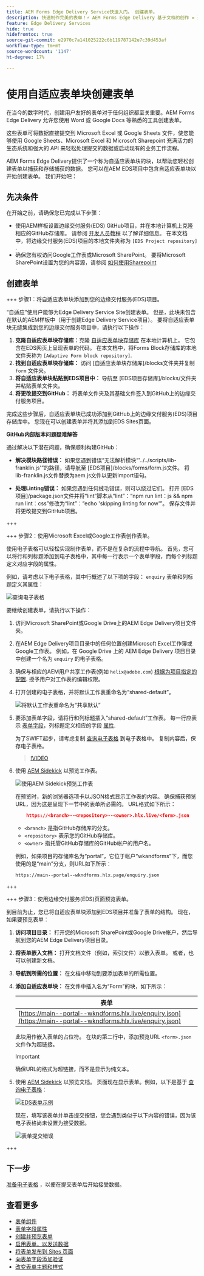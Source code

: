 ```yaml
---
title: AEM Forms Edge Delivery Service快速入门。 创建表单。
description: 快速制作完美的表单！⚡ AEM Forms Edge Delivery 基于文档的创作 = 速度极快、SEO 友好的表单，让用户更加满意，搜索引擎更加优异。
feature: Edge Delivery Services
hide: true
hidefromtoc: true
source-git-commit: e2970c7a141025222c6b119787142e7c39d453af
workflow-type: tm+mt
source-wordcount: '1147'
ht-degree: 17%

---
```



# 使用自适应表单块创建表单

在当今的数字时代，创建用户友好的表单对于任何组织都至关重要。AEM Forms Edge Delivery 允许您使用 Word 或 Google Docs 等熟悉的工具创建表单。

这些表单可将数据直接提交到 Microsoft Excel 或 Google Sheets 文件，使您能够使用 Google Sheets、Microsoft Excel 和 Microsoft Sharepoint 充满活力的生态系统和强大的 API 来轻松处理提交的数据或启动现有的业务工作流程。

AEM Forms Edge Delivery提供了一个称为自适应表单块的块，以帮助您轻松创建表单以捕获和存储捕获的数据。 您可以在AEM EDS项目中包含自适应表单块以开始创建表单。 我们开始吧：


## 先决条件

在开始之前，请确保您已完成以下步骤：

* 使用AEM样板设置边缘交付服务(EDS) GitHub项目，并在本地计算机上克隆相应的GitHub存储库。 请参阅 [开发人员教程](https://www.aem.live/developer/tutorial) 以了解详细信息。 在本文档中，将边缘交付服务(EDS)项目的本地文件夹称为 `[EDS Project repository]` .
* 确保您有权访问Google工作表或Microsoft SharePoint。 要将Microsoft SharePoint设置为您的内容源，请参阅 [如何使用Sharepoint](https://www.aem.live/docs/setup-customer-sharepoint)



## 创建表单

+++ 步骤1：将自适应表单块添加到您的边缘交付服务(EDS)项目。

“自适应”使用户能够为Edge Delivery Service Site创建表单。 但是，此块未包含在默认的AEM样板中（用于创建Edge Delivery Service项目）。 要将自适应表单块无缝集成到您的边缘交付服务项目中，请执行以下操作：

1. **克隆自适应表单块存储库**：克隆 [自适应表单块存储库](https://github.com/adobe/afb) 在本地计算机上。 它包含在EDS网页上呈现表单的代码。 在本文档中，将Forms Block存储库的本地文件夹称为 `[Adaptive Form block repository]`.
1. **找到自适应表单块存储库：** 访问 [自适应表单块存储库]/blocks文件夹并复制 `form` 文件夹。
1. **将自适应表单块粘贴到EDS项目中：**
导航至 [EDS项目存储库]/blocks/文件夹并粘贴表单文件夹。
1. **将更改提交到GitHub：** 将表单文件夹及其基础文件签入到GitHub上的边缘交付服务项目。

完成这些步骤后，自适应表单块已成功添加到GitHub上的边缘交付服务(EDS)项目存储库中。 您现在可以创建表单并将其添加到EDS Sites页面。


**GitHub内部版本问题疑难解答**

通过解决以下潜在问题，确保顺利构建GitHub：

* **解决模块路径错误：**
如果您遇到错误“无法解析模块“&#39;../../scripts/lib-franklin.js&#39;”的路径，请导航至 [EDS项目]/blocks/forms/form.js文件。 将lib-franklin.js文件替换为aem.js文件以更新import语句。

* **处理Linting错误：**
如果您遇到任何绒毛错误，则可以绕过它们。 打开 [EDS项目]/package.json文件并将“lint”脚本从“lint”：“npm run lint：js &amp;&amp; npm run lint：css”修改为“lint”：“echo &#39;skipping linting for now&#39;”。 保存文件并将更改提交到GitHub项目。



+++

+++ 步骤2：使用Microsoft Excel或Google工作表创作表单。

使用电子表格可以轻松实现制作表单，而不是在复杂的流程中导航。 首先，您可以将行和列标题添加到电子表格中，其中每一行表示一个表单字段，而每个列标题定义对应字段的属性。

例如，请考虑以下电子表格，其中行概述了以下项的字段： `enquiry` 表单和列标题定义其属性：

![查询电子表格](/help/edge/assets/enquiry-form-spreadsheet.png)

要继续创建表单，请执行以下操作：

1. 访问Microsoft SharePoint或Google Drive上的AEM Edge Delivery项目文件夹。

1. 在AEM Edge Delivery项目目录中的任何位置创建Microsoft Excel工作簿或Google工作表。 例如，在 Google Drive 上的 AEM Edge Delivery 项目目录中创建一个名为 `enquiry` 的电子表格。

1. 确保与相应的AEM用户共享工作表(例如 `helix@adobe.com`) [根据为项目指定的配置](https://www.aem.live/docs/setup-customer-sharepoint). 授予用户对工作表的编辑权限。

1. 打开创建的电子表格，并将默认工作表重命名为“shared-default”。

   ![将默认工作表重命名为“共享默认”](/help/edge/assets/rename-sheet-to-shared-default.png)

1. 要添加表单字段，请将行和列标题插入“shared-default”工作表。 每一行应表示 [表单字段](/help/edge/docs/forms/form-components.md)，列标题定义相应的字段 [属性](/help/edge/docs/forms/eds-form-field-properties).

   为了SWIFT起步，请考虑复制 [查询电子表格](https://docs.google.com/spreadsheets/d/196lukD028RDK_evBelkOonPxC7w0l_IiJ-Yx3DvMfNk/edit#gid=0) 到电子表格中。 复制内容后，保存电子表格。

   >[!VIDEO](https://video.tv.adobe.com/v/3427468?quality=12&learn=on)


1. 使用 [AEM Sidekick](https://www.aem.live/developer/tutorial#preview-and-publish-your-content) 以预览工作表。

   ![使用AEM Sidekick预览工作表](/help/edge/assets/preview-form.png)

   在预览时，新的浏览器选项卡以JSON格式显示工作表的内容。 确保捕获预览URL，因为这是呈现下一节中的表单所必需的。 URL格式如下所示：


   ```JSON
       https://<branch>--<repository>--<owner>.hlx.live/<form>.json
   ```

   * `<branch>` 是指GitHub存储库的分支。
   * `<repository>` 表示您的GitHub存储库。
   * `<owner>` 指托管GitHub存储库的GitHub帐户的用户名。

   例如，如果项目的存储库名为“portal”，它位于帐户“wkandforms”下，而您使用的是“main”分支，则URL如下所示：

   `https://main--portal--wkndforms.hlx.page/enquiry.json`


+++

+++ 步骤3：使用边缘交付服务(EDS)页面预览表单。


到目前为止，您已将自适应表单块添加到EDS项目并准备了表单的结构。 现在，如果要预览表单：

1. **访问项目目录：** 打开您的Microsoft SharePoint或Google Drive帐户，然后导航到您的AEM Edge Delivery项目目录。

1. **将表单嵌入文档：** 打开文档文件（例如，索引文件）以嵌入表单。 或者，也可以创建新文档。

1. **导航到所需的位置：** 在文档中移动到要添加表单的所需位置。

1. **添加自适应表单块：** 在文件中插入名为“Form”的块，如下所示：

   | 表单 |
   |---|
   | [https://main--portal--wkndforms.hlx.live/enquiry.json](https://main--portal--wkndforms.hlx.live/enquiry.json) |

   此块用作嵌入表单的占位符。 在块的第二行中，添加预览URL `<form>.json` 文件作为超链接。

   >[!IMPORTANT]
   >
   >
   > 确保URL的格式为超链接，而不是显示为纯文本。


1. 使用 [AEM Sidekick](https://www.aem.live/developer/tutorial#preview-and-publish-your-content) 以预览文档。 页面现在显示表单。例如，以下是基于 [查询电子表格](https://docs.google.com/spreadsheets/d/196lukD028RDK_evBelkOonPxC7w0l_IiJ-Yx3DvMfNk/edit#gid=0)：


   [![EDS表单示例](/help/edge/assets/eds-form.png)](https://main--portal--wkndforms.hlx.live/)

   现在，填写该表单并单击提交按钮，您会遇到类似于以下内容的错误，因为该电子表格尚未设置为接受数据。

   ![表单提交错误](/help/edge/assets/form-error.png)

+++


## 下一步

[准备电子表格](/help/edge/docs/forms/submit-forms.md) ，以便在提交表单后开始接受数据。



## 查看更多

* [表单组件](/help/edge/docs/forms/form-components.md)
* [表单字段属性](/help/edge/docs/forms/eds-form-field-properties)
* [创建并预览表单](/help/edge/docs/forms/create-forms.md)
* [启用表单，以发送数据](/help/edge/docs/forms/submit-forms.md)
* [将表单发布到 Sites 页面](/help/edge/docs/forms/publish-eds-forms.md)
* [向表单字段添加验证](/help/edge/docs/forms/validate-forms.md)
* [改变表单主题和样式](/help/edge/docs/forms/style-theme-forms.md)
